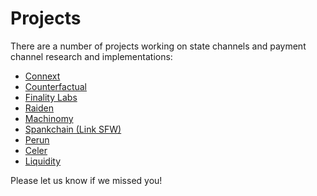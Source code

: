 # Projects

There are a number of projects working on state channels and payment channel research and implementations: 

* [Connext](https://connext.network/)
* [Counterfactual](https://counterfactual.com/)
* [Finality Labs](https://finalitylabs.io/)
* [Raiden](https://raiden.network/)
* [Machinomy](https://machinomy.com/)
* [Spankchain \(Link SFW\)](https://spankchain.com/products/#payment)
* [Perun](https://www.perun.network/)
* [Celer](https://www.celer.network/)
* [Liquidity](https://liquidity.network/)

Please let us know if we missed you!

  



